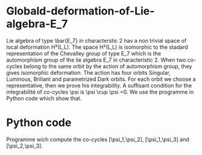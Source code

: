# Globald-deformation-of-Lie-algebra-E_7
Lie algebra of type \bar{E_7} in characterstic 2 hav a non trivial space of local deformation H²(L,L). The space H²(L,L) is isomorphic to the stadard representation of the Chevalley group of type E_7 which is the automorphism group of the lie algebra E_7 in characteristic 2. When two co-cycles belong to the same orbit by the action of automorphism group, they gives isomorphic deformation. The action has four orbits Singular, Luminous, Briliant and parametrized Dark orbits. For each orbit we choose a representative, then we prove his integrability. A suffisant condition for the integrabilité of co-cycles \psi is \psi \cup \psi =0. We use the programme in Python code which show that.


# Python code
Programme wich compute the co-cycles [\psi_1,\psi_2], [\psi_1,\psi_3] and [\psi_2,\psi_3].
